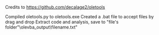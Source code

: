 Credits to https://github.com/decalage2/oletools

Compiled oletools.py to oletools.exe 
Created a .bat file to accept files by drag and drop
Extract code and analysis, save to "file's folder"\olevba_output\filename.txt"
